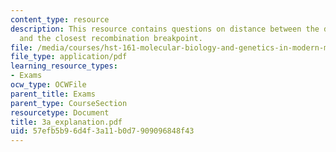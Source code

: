 ```yaml
---
content_type: resource
description: This resource contains questions on distance between the disease gene
  and the closest recombination breakpoint.
file: /media/courses/hst-161-molecular-biology-and-genetics-in-modern-medicine-fall-2007/57efb5b96d4f3a11b0d7909096848f43_3a_explanation.pdf
file_type: application/pdf
learning_resource_types:
- Exams
ocw_type: OCWFile
parent_title: Exams
parent_type: CourseSection
resourcetype: Document
title: 3a_explanation.pdf
uid: 57efb5b9-6d4f-3a11-b0d7-909096848f43
---
```

